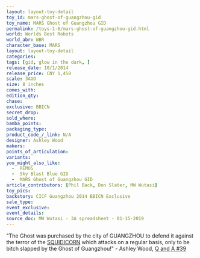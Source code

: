 ```yaml
---
layout: layout-toy-detail 
toy_id: mars-ghost-of-guangzhou-gid
toy_name: MARS Ghost of Guangzhou GID
permalink: /toys-1-6/mars-ghost-of-guangzhou-gid.html
world: Worlds Best Robots
world_abr: WBR
character_base: MARS
layout: layout-toy-detail
categories: 
tags: [gid, glow in the dark, ]
release_date: 10/1/2014
release_price: CNY 1,450
scale: 3AGO
size: 8 inches
comes_with: 
edition_qty: 
chase: 
exclusive: BBICN
secret_drop: 
sold_where: 
bamba_points: 
packaging_type: 
product_code_/_link: N/A
designer: Ashley Wood
makers: 
points_of_articulation: 
variants: 
you_might_also_like: 
  -  REMUS 
  -  Sky Blast Blue GID
  -  MARS Ghost of Guangzhou GID
article_contributors: [Phil Back, Don Slater, MW Wutasi]
toy_pics: 
backstory: CICF Guangzhou 2014 BBICN Exclusive
sale_type: 
event_exclusive: 
event_details: 
source_doc: MW Wutasi - 3A spreadsheet - 01-15-2019
---
```

"The Ghost was purchased by the city of GUANGZHOU to defend it against the terror of the <a href="/toys-3ago/squidicorn.html">SQUIDICORN</a> which attacks on a regular basis, only to be bitch slapped by the Ghost of Guangzhou!" - Ashley Wood, <a href="https://www.worldofthreea.com/threea-production-blog/qa39" target="_blank">Q and A #39</a> 